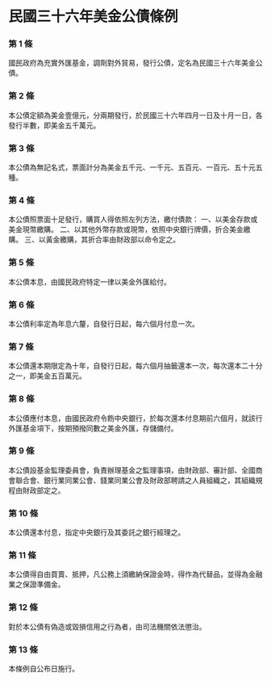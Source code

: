 # 民國三十六年美金公債條例

### 第 1 條

國民政府為充實外匯基金，調劑對外貿易，發行公債，定名為民國三十六年美金公債。

### 第 2 條

本公債定額為美金壹億元，分兩期發行，於民國三十六年四月一日及十月一日，各發行半數，即美金五千萬元。

### 第 3 條

本公債為無記名式，票面計分為美金五千元、一千元、五百元、一百元、五十元五種。

### 第 4 條

本公債照票面十足發行，購買人得依照左列方法，繳付債款：
一、以美金存款或美金現幣繳購。
二、以其他外幣存款或現幣，依照中央銀行牌價，折合美金繳購。
三、以黃金繳購，其折合率由財政部以命令定之。

### 第 5 條

本公債本息，由國民政府特定一律以美金外匯給付。

### 第 6 條

本公債利率定為年息六釐，自發行日起，每六個月付息一次。

### 第 7 條

本公債還本期限定為十年，自發行日起，每六個月抽籤還本一次，每次還本二十分之一，即美金五百萬元。

### 第 8 條

本公債應付本息，由國民政府令飭中央銀行，於每次還本付息期前六個月，就該行外匯基金項下，按期預撥同數之美金外匯，存儲備付。

### 第 9 條

本公債設基金監理委員會，負責辦理基金之監理事項，由財政部、審計部、全國商會聯合會、銀行業同業公會、錢業同業公會及財政部聘請之人員組織之，其組織規程由財政部定之。

### 第 10 條

本公債還本付息，指定中央銀行及其委託之銀行經理之。

### 第 11 條

本公債得自由買賣、抵押，凡公務上須繳納保證金時，得作為代替品，並得為金融業之保證準備金。

### 第 12 條

對於本公債有偽造或毀損信用之行為者，由司法機關依法懲治。

### 第 13 條

本條例自公布日施行。
